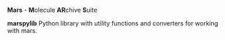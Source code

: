 **Mars** - **M**olecule **AR**chive **S**uite

**marspylib**
Python library with utility functions and converters for working with mars.
